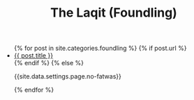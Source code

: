 ﻿---
title: The Laqit (Foundling)
layout: page
permalink: /foundling/
---

<article class="post">
<ul class="posts">
  {% for post in site.categories.foundling %}
    {% if post.url %}
    <li>
    <a href="{{ post.url }}">{{ post.title }}</a>
    </li>
    {% endif %}
    {% else %}
    <p>{{site.data.settings.page.no-fatwas}}</p>
  {% endfor %}
</ul>
</article>